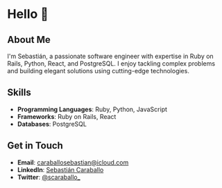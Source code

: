# Hello 👋

## About Me

I'm Sebastián, a passionate software engineer with expertise in Ruby on Rails, Python, React, and PostgreSQL. I enjoy tackling complex problems and building elegant solutions using cutting-edge technologies.

## Skills

- **Programming Languages**: Ruby, Python, JavaScript
- **Frameworks**: Ruby on Rails, React
- **Databases**: PostgreSQL

## Get in Touch

- **Email**: caraballosebastian@icloud.com
- **LinkedIn**: [Sebastián Caraballo](https://www.linkedin.com/in/sebastiancaraballo/)
- **Twitter**: [@scaraballo_](https://twitter.com/scaraballo_)
